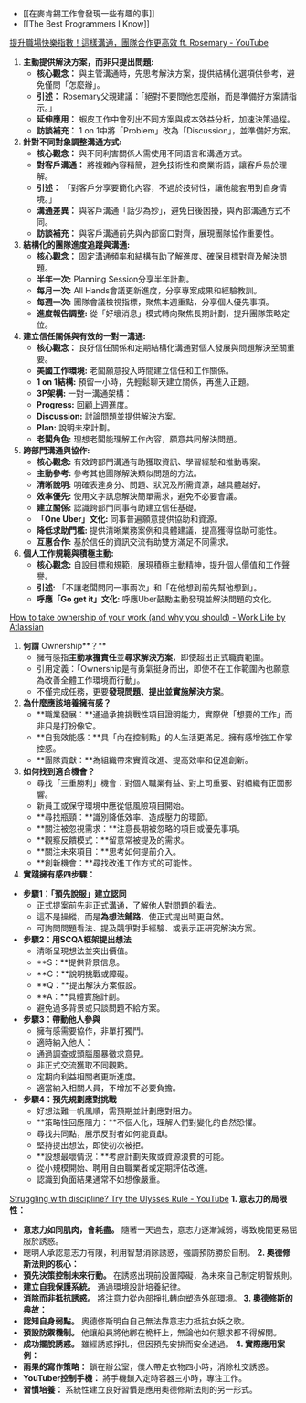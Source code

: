 
- [[在麥肯錫工作會發現一些有趣的事]]
- [[The Best Programmers I Know]]



[提升職場快樂指數！這樣溝通，團隊合作更高效 ft. Rosemary - YouTube](https://www.youtube.com/watch?v=XqbtYpFtkT0)
1. **主動提供解決方案，而非只提出問題:**
    - **核心觀念：** 與主管溝通時，先思考解決方案，提供結構化選項供參考，避免僅問「怎麼辦」。
    - **引述：** Rosemary父親建議：「絕對不要問他怎麼辦，而是準備好方案請指示。」
    - **延伸應用：** 蝦皮工作中會列出不同方案與成本效益分析，加速決策過程。
    - **訪談補充：** 1 on 1中將「Problem」改為「Discussion」，並準備好方案。
2. **針對不同對象調整溝通方式:**
    - **核心觀念：** 與不同利害關係人需使用不同語言和溝通方式。
    - **對客戶溝通：** 將複雜內容精簡，避免技術性和商業術語，讓客戶易於理解。
    - **引述：** 「對客戶分享要簡化內容，不過於技術性，讓他能套用到自身情境。」
    - **溝通差異：** 與客戶溝通「話少為妙」，避免日後困擾，與內部溝通方式不同。
    - **訪談補充：** 與客戶溝通前先與內部窗口對齊，展現團隊協作重要性。
3. **結構化的團隊進度追蹤與溝通:**
    - **核心觀念：** 固定溝通頻率和結構有助了解進度、確保目標對齊及解決問題。
    - **半年一次:** Planning Session分享半年計劃。
    - **每月一次:** All Hands會議更新進度，分享專案成果和經驗教訓。
    - **每週一次:** 團隊會議檢視指標，聚焦本週重點，分享個人優先事項。
    - **進度報告調整:** 從「好壞消息」模式轉向聚焦長期計劃，提升團隊策略定位。
4. **建立信任關係與有效的一對一溝通:**
    - **核心觀念：** 良好信任關係和定期結構化溝通對個人發展與問題解決至關重要。
    - **美國工作環境:** 老闆願意投入時間建立信任和工作關係。
    - **1 on 1結構:** 預留一小時，先輕鬆聊天建立關係，再進入正題。
    - **3P架構:** 一對一溝通架構：
    - **Progress:** 回顧上週進度。
    - **Discussion:** 討論問題並提供解決方案。
    - **Plan:** 說明未來計劃。
    - **老闆角色:** 理想老闆能理解工作內容，願意共同解決問題。
5. **跨部門溝通與協作:**
    - **核心觀念:** 有效跨部門溝通有助獲取資訊、學習經驗和推動專案。
    - **主動參考:** 參考其他團隊解決類似問題的方法。
    - **清晰說明:** 明確表達身分、問題、狀況及所需資源，越具體越好。
    - **效率優先:** 使用文字訊息解決簡單需求，避免不必要會議。
    - **建立關係:** 認識跨部門同事有助建立信任基礎。
    - **「One Uber」文化:** 同事普遍願意提供協助和資源。
    - **降低求助門檻:** 提供清晰業務案例和具體建議，提高獲得協助可能性。
    - **互惠合作:** 基於信任的資訊交流有助雙方滿足不同需求。
6. **個人工作規範與積極主動:**
    - **核心觀念:** 自設目標和規範，展現積極主動精神，提升個人價值和工作聲譽。
    - **引述:** 「不讓老闆問同一事兩次」和「在他想到前先幫他想到」。
    - **呼應「Go get it」文化:** 呼應Uber鼓勵主動發現並解決問題的文化。




[How to take ownership of your work (and why you should) - Work Life by Atlassian](https://www.atlassian.com/blog/productivity/how-to-take-ownership-of-your-work)
1. **何謂** Ownership**？**
    - 擁有感指**主動承擔責任**並**尋求解決方案**，即使超出正式職責範圍。
    - 引用定義：「Ownership是有勇氣挺身而出，即使不在工作範圍內也願意為改善全體工作環境而行動」。
    - 不僅完成任務，更要**發現問題、提出並實施解決方案**。
2. **為什麼應該培養擁有感？**
    - **職業發展：**通過承擔挑戰性項目證明能力，實際做「想要的工作」而非只是打扮像它。
    - **自我效能感：**具「內在控制點」的人生活更滿足。擁有感增強工作掌控感。
    - **團隊貢獻：**為組織帶來實質改進、提高效率和促進創新。
3. **如何找到適合機會？**
    - 尋找「三重勝利」機會：對個人職業有益、對上司重要、對組織有正面影響。
    - 新員工或保守環境中應從低風險項目開始。
    - **尋找瓶頸：**識別降低效率、造成壓力的環節。
    - **關注被忽視需求：**注意長期被忽略的項目或優先事項。
    - **觀察反饋模式：**留意常被提及的需求。
    - **關注未來項目：**思考如何提前介入。
    - **創新機會：**尋找改進工作方式的可能性。
4. **實踐擁有感四步驟：**
- **步驟1：「預先說服」建立認同**
    - 正式提案前先非正式溝通，了解他人對問題的看法。
    - 這不是操縱，而是**為想法鋪路**，使正式提出時更自然。
    - 可詢問問題看法、提及競爭對手經驗、或表示正研究解決方案。
- **步驟2：用SCQA框架提出想法**
    - 清晰呈現想法並突出價值。
    - **S：**提供背景信息。
    - **C：**說明挑戰或障礙。
    - **Q：**提出解決方案假設。
    - **A：**具體實施計劃。
    - 避免過多背景或只談問題不給方案。
- **步驟3：帶動他人參與**
    - 擁有感需要協作，非單打獨鬥。
    - 適時納入他人：
    - 通過調查或頭腦風暴徵求意見。
    - 非正式交流獲取不同觀點。
    - 定期向利益相關者更新進度。
    - 適當納入相關人員，不增加不必要負擔。
- **步驟4：預先規劃應對挑戰**
    - 好想法難一帆風順，需預期並計劃應對阻力。
    - **策略性回應阻力：**不個人化，理解人們對變化的自然恐懼。
    - 尋找共同點，展示反對者如何能貢獻。
    - 堅持提出想法，即使初次被拒。
    - **設想最壞情況：**考慮計劃失敗或資源浪費的可能。
    - 從小規模開始、聘用自由職業者或定期評估改進。
    - 認識到負面結果通常不如想像嚴重。


[Struggling with discipline? Try the Ulysses Rule - YouTube](https://www.youtube.com/watch?v=ITlE_k0G6AA)
**1. 意志力的局限性：**
- **意志力如同肌肉，會耗盡。** 隨著一天過去，意志力逐漸減弱，導致晚間更易屈服於誘惑。
- 聰明人承認意志力有限，利用智慧消除誘惑，強調預防勝於自制。
**2. 奧德修斯法則的核心：**
- **預先決策控制未來行動。** 在誘惑出現前設置障礙，為未來自己制定明智規則。
- **建立自我保護系統。** 通過環境設計培養紀律。
- **消除而非抵抗誘惑。** 將注意力從內部掙扎轉向塑造外部環境。
**3. 奧德修斯的典故：**
- **認知自身弱點。** 奧德修斯明白自己無法靠意志力抵抗女妖之歌。
- **預設防禦機制。** 他讓船員將他綁在桅杆上，無論他如何懇求都不得解開。
- **成功擺脫誘惑。** 雖經誘惑掙扎，但因預先安排而安全通過。
**4. 實際應用案例：**
- **雨果的寫作策略：** 鎖在辦公室，僕人帶走衣物四小時，消除社交誘惑。
- **YouTuber控制手機：** 將手機鎖入定時容器三小時，專注工作。
- **習慣培養：** 系統性建立良好習慣是應用奧德修斯法則的另一形式。